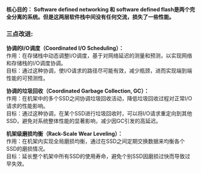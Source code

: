 **核心目的： Software defined networking 和 software defined flash是两个完全分离的系统。但是这两层软件栈中间没有任何交流，损失了一些性能。**  

### 三点改进: 

**协调的I/O调度（Coordinated I/O Scheduling）：**     
作用：在存储栈中动态调整I/O调度，基于对网络延迟的测量和预测，以实现网络和存储栈的I/O调度协调。   
目标：通过这种协调，使I/O请求的路径尽可能有效，减少瓶颈，进而实现端到端性能的可预测性。

**协调的垃圾回收（Coordinated Garbage Collection, GC）：**    
作用：在机架中的多个SSD之间协调垃圾回收活动，降低垃圾回收过程对正常I/O请求的性能影响。    
目标：通过这种协调，在某个SSD进行垃圾回收时，可以将I/O请求重定向到其他SSD，避免对系统整体性能的显著影响，减少因GC引发的高延迟。     

**机架级磨损均衡（Rack-Scale Wear Leveling）：**   
作用：在机架内实现全局磨损均衡，通过在SSD之间定期交换数据来均衡各个SSD的磨损情况。   
目标：延长整个机架中所有SSD的使用寿命，避免个别SSD因磨损过快而导致过早失效。    
